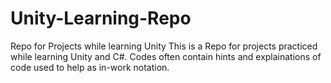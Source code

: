 # Unity-Learning-Repo
Repo for Projects while learning Unity
This is a Repo for projects practiced while learning Unity and C#. Codes often contain hints and explainations of code used to help as in-work notation.
